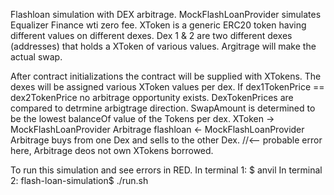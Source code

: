 Flashloan simulation with DEX arbitrage.
MockFlashLoanProvider simulates Equalizer Finance wti zero fee.
XToken is a generic ERC20 token having different values on different dexes.
Dex 1 & 2 are two different dexes (addresses) that holds a XToken of various values.
Argitrage will make the actual swap.

After contract initializations the contract will be supplied with XTokens.
The dexes will be assigned various XToken values per dex.
If dex1TokenPrice == dex2TokenPrice no arbitrage opportunity exists.
DexTokenPrices are compared to detrmine arbigtrage direction.
SwapAmount is determined to be the lowest balanceOf value of the Tokens per dex.
XToken -> MockFlashLoanProvider
Arbitrage flashloan <- MockFlashLoanProvider
Arbitrage buys from one Dex and sells to the other Dex. //<-- probable error here, Arbitrage deos not own XTokens borrowed. 



To run this simulation and see errors in RED.
In terminal 1: $ anvil
In terminal 2: flash-loan-simulation$ ./run.sh
